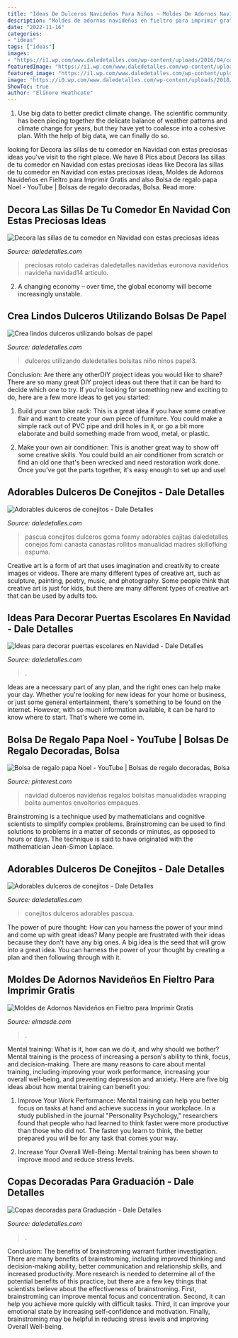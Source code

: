 ```yaml
---
title: "Ideas De Dulceros Navideños Para Niños ~ Moldes De Adornos Navideños En Fieltro Para Imprimir Gratis"
description: "Moldes de adornos navideños en fieltro para imprimir gratis"
date: "2022-11-16"
categories:
- "ideas"
tags: ["ideas"]
images:
- "https://i1.wp.com/www.daledetalles.com/wp-content/uploads/2016/04/copa-para-graduacion.jpg"
featuredImage: "https://i1.wp.com/www.daledetalles.com/wp-content/uploads/2017/10/Idea-para-decorar-puertas-escolares-en-Navidad5.jpg?resize=550%2C733"
featured_image: "https://i1.wp.com/www.daledetalles.com/wp-content/uploads/2017/10/Idea-para-decorar-puertas-escolares-en-Navidad5.jpg?resize=550%2C733"
image: "https://i0.wp.com/www.daledetalles.com/wp-content/uploads/2018/03/conejo-pascua-canasta.jpg?resize=564%2C1015"
ShowToc: true
author: "Elinore Heathcote"
---
```



1. Use big data to better predict climate change. The scientific community has been piecing together the delicate balance of weather patterns and climate change for years, but they have yet to coalesce into a cohesive plan. With the help of big data, we can finally do so. 

	

		
looking for Decora las sillas de tu comedor en Navidad con estas preciosas ideas you've visit to the right place. We have 8 Pics about Decora las sillas de tu comedor en Navidad con estas preciosas ideas like Decora las sillas de tu comedor en Navidad con estas preciosas ideas, Moldes de Adornos Navideños en Fieltro para Imprimir Gratis and also Bolsa de regalo papa Noel - YouTube | Bolsas de regalo decoradas, Bolsa. Read more:
		
    
## Decora Las Sillas De Tu Comedor En Navidad Con Estas Preciosas Ideas

<img loading=lazy src="https://i0.wp.com/www.daledetalles.com/wp-content/uploads/2016/09/sillas-decoradas-para-navidad14.jpg" onerror="this.onerror=null;this.src='https://tse1.mm.bing.net/th?id=OIP.3ng91LcADnhHvqBDZoYi9wHaKW&amp;pid=15.1';" alt="Decora las sillas de tu comedor en Navidad con estas preciosas ideas">

_Source: daledetalles.com_

>preciosas rotolo cadeiras daledetalles navideñas euronova navideños navideña navidad14 artículo. 

	

2. A changing economy – over time, the global economy will become increasingly unstable.

    
## Crea Lindos Dulceros Utilizando Bolsas De Papel

<img loading=lazy src="https://i0.wp.com/www.daledetalles.com/wp-content/uploads/2017/05/bolsas-de-papel3.jpg" onerror="this.onerror=null;this.src='https://tse4.mm.bing.net/th?id=OIP.9aAvER73Zr8MbEM5KZSjXAHaFj&amp;pid=15.1';" alt="Crea lindos dulceros utilizando bolsas de papel">

_Source: daledetalles.com_

>dulceros utilizando daledetalles bolsitas niño ninos papel3. 

	

Conclusion: Are there any otherDIY project ideas you would like to share?
There are so many great DIY project ideas out there that it can be hard to decide which one to try. If you're looking for something new and exciting to do, here are a few more ideas to get you started: 
1. Build your own bike rack: This is a great idea if you have some creative flair and want to create your own piece of furniture. You could make a simple rack out of PVC pipe and drill holes in it, or go a bit more elaborate and build something made from wood, metal, or plastic. 

2. Make your own air conditioner: This is another great way to show off some creative skills. You could build an air conditioner from scratch or find an old one that's been wrecked and need restoration work done. Once you've got the parts together, it's easy enough to set up and use!

    
## Adorables Dulceros De Conejitos - Dale Detalles

<img loading=lazy src="https://i0.wp.com/www.daledetalles.com/wp-content/uploads/2018/03/conejo-pascua-canasta.jpg?resize=564%2C1015" onerror="this.onerror=null;this.src='https://tse1.mm.bing.net/th?id=OIP.MHbpF8NSAkIV1RXudjIObwHaNV&amp;pid=15.1';" alt="Adorables dulceros de conejitos - Dale Detalles">

_Source: daledetalles.com_

>pascua conejitos dulceros goma foamy adorables cajitas daledetalles conejos fomi canasta canastas rollitos manualidad madres skillofking espuma. 

	

Creative art is a form of art that uses imagination and creativity to create images or videos. There are many different types of creative art, such as sculpture, painting, poetry, music, and photography. Some people think that creative art is just for kids, but there are many different types of creative art that can be used by adults too.

    
## Ideas Para Decorar Puertas Escolares En Navidad - Dale Detalles

<img loading=lazy src="https://i1.wp.com/www.daledetalles.com/wp-content/uploads/2017/10/Idea-para-decorar-puertas-escolares-en-Navidad5.jpg?resize=550%2C733" onerror="this.onerror=null;this.src='https://tse3.mm.bing.net/th?id=OIP.OV14VnG-WC3nSJsmvWZTigHaJ3&amp;pid=15.1';" alt="Ideas para decorar puertas escolares en Navidad - Dale Detalles">

_Source: daledetalles.com_

>. 

	

Ideas are a necessary part of any plan, and the right ones can help make your day. Whether you're looking for new ideas for your home or business, or just some general entertainment, there's something to be found on the internet. However, with so much information available, it can be hard to know where to start. That's where we come in.

    
## Bolsa De Regalo Papa Noel - YouTube | Bolsas De Regalo Decoradas, Bolsa

<img loading=lazy src="https://i.pinimg.com/736x/4c/ba/95/4cba95a13b88acc84eca938f19770ca6.jpg" onerror="this.onerror=null;this.src='https://tse2.mm.bing.net/th?id=OIP.M0-7YpYn8FA44eYblaNmAwHaFj&amp;pid=15.1';" alt="Bolsa de regalo papa Noel - YouTube | Bolsas de regalo decoradas, Bolsa">

_Source: pinterest.com_

>navidad dulceros navideñas regalos bolsitas manualidades wrapping bolita aumentos envoltorios empaques. 

	

Brainstroming is a technique used by mathematicians and cognitive scientists to simplify complex problems. Brainstroming can be used to find solutions to problems in a matter of seconds or minutes, as opposed to hours or days. The technique is said to have originated with the mathematician Jean-Simon Laplace.

    
## Adorables Dulceros De Conejitos - Dale Detalles

<img loading=lazy src="https://i2.wp.com/www.daledetalles.com/wp-content/uploads/2018/03/conejo-dulcero6.jpg?resize=550%2C606" onerror="this.onerror=null;this.src='https://tse2.mm.bing.net/th?id=OIP.Ce_KRUOC4QQ_Y8OQsBnv0gHaIK&amp;pid=15.1';" alt="Adorables dulceros de conejitos - Dale Detalles">

_Source: daledetalles.com_

>conejitos dulceros adorables pascua. 

	

The power of pure thought: How can you harness the power of your mind and come up with great ideas?
Many people are frustrated with their ideas because they don't have any big ones. A big idea is the seed that will grow into a great idea. You can harness the power of your thought by creating a plan and then following through with it.

    
## Moldes De Adornos Navideños En Fieltro Para Imprimir Gratis

<img loading=lazy src="http://elmasde.com/wp-content/uploads/2015/10/Moldes-de-Adornos-Navideños-en-Fieltro-para-Imprimir-Gratis4.jpg" onerror="this.onerror=null;this.src='https://tse3.mm.bing.net/th?id=OIP.EnIj1NLWsvIwwvgNGXpplQHaKf&amp;pid=15.1';" alt="Moldes de Adornos Navideños en Fieltro para Imprimir Gratis">

_Source: elmasde.com_

>. 

	

Mental training: What is it, how can we do it, and why should we bother?
Mental training is the process of increasing a person's ability to think, focus, and decision-making. There are many reasons to care about mental training, including improving your work performance, increasing your overall well-being, and preventing depression and anxiety. Here are five big ideas about how mental training can benefit you:
1. Improve Your Work Performance: Mental training can help you better focus on tasks at hand and achieve success in your workplace. In a study published in the journal "Personality Psychology," researchers found that people who had learned to think faster were more productive than those who did not. The faster you learn to think, the better prepared you will be for any task that comes your way.

2. Increase Your Overall Well-Being: Mental training has been shown to improve mood and reduce stress levels.

    
## Copas Decoradas Para Graduación - Dale Detalles

<img loading=lazy src="https://i1.wp.com/www.daledetalles.com/wp-content/uploads/2016/04/copa-para-graduacion.jpg" onerror="this.onerror=null;this.src='https://tse2.mm.bing.net/th?id=OIP.CZR3Y778h1apvrGlqONE-gHaLH&amp;pid=15.1';" alt="Copas decoradas para Graduación - Dale Detalles">

_Source: daledetalles.com_

>. 

	

Conclusion: The benefits of brainstroming warrant further investigation.
There are many benefits of brainstroming, including improved thinking and decision-making ability, better communication and relationship skills, and increased productivity. More research is needed to determine all of the potential benefits of this practice, but there are a few key things that scientists believe about the effectiveness of brainstroming. First, brainstroming can improve mental focus and concentration. Second, it can help you achieve more quickly with difficult tasks. Third, it can improve your emotional state by increasing self-confidence and motivation. Finally, brainstroming may be helpful in reducing stress levels and improving Overall Well-being.

